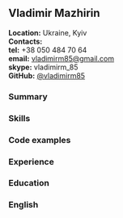 ## Vladimir Mazhirin
**Location:** Ukraine, Kyiv  
**Contacts:**  
**tel:** +38 050 484 70 64  
**email:** [vladimirm85@gmail.com](mailto:vladimirm85@gmail.com)  
**skype:** vladimirm_85  
**GitHub:** [@vladimirm85](https://github.com/vladimirm85)  

### Summary


### Skills


### Code examples


### Experience


### Education
 

### English

